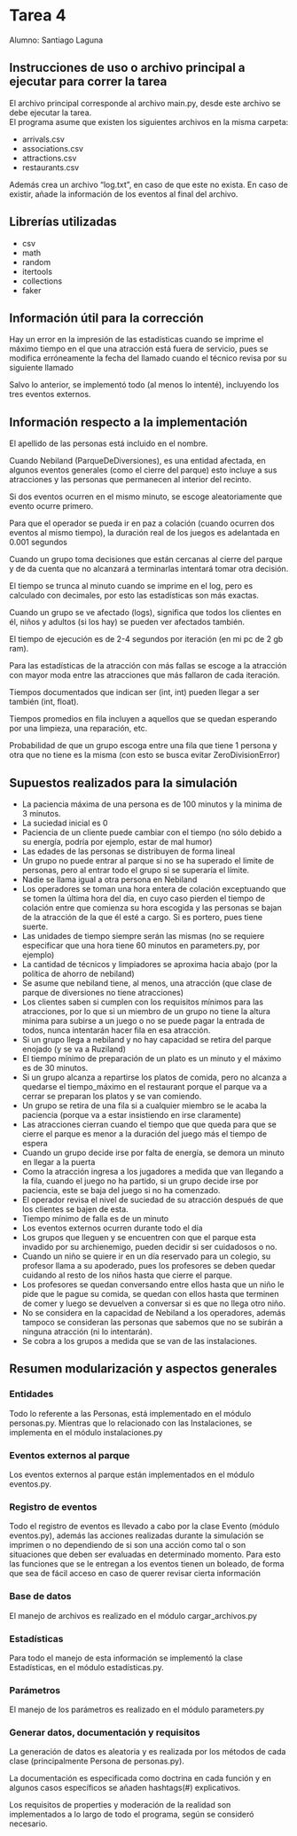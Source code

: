 # Tarea 4

Alumno: Santiago Laguna

## Instrucciones de uso o archivo principal a ejecutar para correr la tarea

El archivo principal corresponde al archivo main.py, desde este archivo se debe ejecutar la tarea.  
El programa asume que existen los siguientes archivos en la misma carpeta:

* arrivals.csv
* associations.csv
* attractions.csv
* restaurants.csv

Además crea un archivo “log.txt”, en caso de que este no exista. En caso de existir, añade la información de los eventos al final del archivo.

## Librerías utilizadas

* csv
* math
* random
* itertools
* collections
* faker

## Información útil para la corrección

Hay un error en la impresión de las estadísticas cuando se imprime el máximo tiempo en el que una atracción está fuera de servicio, pues se modifica erróneamente la fecha del llamado cuando el técnico revisa por su siguiente llamado

Salvo lo anterior, se implementó todo (al menos lo intenté), incluyendo los tres eventos externos.

## Información respecto a la implementación

El apellido de las personas está incluido en el nombre.

Cuando Nebiland (ParqueDeDiversiones), es una entidad afectada, en algunos eventos generales (como el cierre del parque) esto incluye a sus atracciones y las personas que permanecen al interior del recinto.

Si dos eventos ocurren en el mismo minuto, se escoge aleatoriamente que evento ocurre primero.

Para que el operador se pueda ir en paz a colación (cuando ocurren dos eventos al mismo tiempo), la duración real de los juegos es adelantada en 0.001 segundos

Cuando un grupo toma decisiones que están cercanas al cierre del parque y de da cuenta que no alcanzará a terminarlas intentará tomar otra decisión.

El tiempo se trunca al minuto cuando se imprime en el log, pero es calculado con decimales, por esto las estadísticas son más exactas.

Cuando un grupo se ve afectado (logs), significa que todos los clientes en él, niños y adultos (si los hay) se pueden ver afectados también.

El tiempo de ejecución es de 2-4 segundos por iteración (en mi pc de 2 gb ram).

Para las estadísticas de la atracción con más fallas se escoge a la atracción con mayor moda entre las atracciones que más fallaron de cada iteración.

Tiempos documentados que indican ser (int, int) pueden llegar a ser también (int, float).

Tiempos promedios en fila incluyen a aquellos que se quedan esperando por una limpieza, una reparación, etc.

Probabilidad de que un grupo escoga entre una fila que tiene 1 persona y otra que no tiene es la misma (con esto se busca evitar ZeroDivisionError)

## Supuestos realizados para la simulación

* La paciencia máxima de una persona es de 100 minutos y la minima de 3 minutos.
* La suciedad inicial es 0
* Paciencia de un cliente puede cambiar con el tiempo (no sólo debido a su energía, podría por ejemplo, estar de mal humor)
* Las edades de las personas se distribuyen de forma lineal
* Un grupo no puede entrar al parque si no se ha superado el limite de personas, pero al entrar todo el grupo si se superaría el límite. 
* Nadie se llama igual a otra persona en Nebiland
* Los operadores se toman una hora entera de colación exceptuando que se tomen la última hora del día, en cuyo caso pierden el tiempo de colación entre que comienza su hora escogida y las personas se bajan de la atracción de la que él esté a cargo. Si es portero, pues tiene suerte.
* Las unidades de tiempo siempre serán las mismas (no se requiere especificar que una hora tiene 60 minutos en parameters.py, por ejemplo)
* La cantidad de técnicos y limpiadores se aproxima hacia abajo (por la política de ahorro de nebiland)
* Se asume que nebiland tiene, al menos, una atracción (que clase de parque de diversiones no tiene atracciones)
* Los clientes saben si cumplen con los requisitos mínimos para las atracciones, por lo que si un miembro de un grupo no tiene la altura minima para subirse a un juego o no se puede pagar la entrada de todos, nunca intentarán hacer fila en esa atracción.
* Si un grupo llega a nebiland y no hay capacidad se retira del parque enojado (y se va a Ruziland)
* El tiempo mínimo de preparación de un plato es un minuto y el máximo es de 30 minutos.
* Si un grupo alcanza a repartirse los platos de comida, pero no alcanza a quedarse el tiempo_máximo en el restaurant porque el parque va a cerrar se preparan los platos y se van comiendo.
* Un grupo se retira de una fila si a cualquier miembro se le acaba la paciencia (porque va a estar insistiendo en irse claramente)
* Las atracciones cierran cuando el tiempo que que queda para que se cierre el parque es menor a la duración del juego más el tiempo de espera
* Cuando un grupo decide irse por falta de energía, se demora un minuto en llegar a la puerta
* Como la atracción ingresa a los jugadores a medida que van llegando a la fila, cuando el juego no ha partido, si un grupo decide irse por paciencia, este se baja del juego si no ha comenzado.
* El operador revisa el nivel de suciedad de su atracción después de que los clientes se bajen de esta.
* Tiempo mínimo de falla es de un minuto
* Los eventos externos ocurren durante todo el día
* Los grupos que lleguen y se encuentren con que el parque esta invadido por su archienemigo, pueden decidir si ser cuidadosos o no.
* Cuando un niño se quiere ir en un día reservado para un colegio,  su profesor llama a su apoderado, pues los profesores se deben quedar cuidando al resto de los niños hasta que cierre el parque.
* Los profesores se quedan conversando entre ellos hasta que un niño le pide que le pague su comida, se quedan con ellos hasta que terminen de comer y luego se devuelven a conversar si es que no llega otro niño.
* No se considera en la capacidad de Nebiland a los operadores, además tampoco se consideran las personas que sabemos que no se subirán a ninguna atracción (ni lo intentarán).
* Se cobra a los grupos a medida que se van de las instalaciones.

## Resumen modularización y aspectos generales

### Entidades

Todo lo referente a las Personas, está implementado en el módulo personas.py. Mientras que  lo relacionado con las Instalaciones, se implementa en el módulo instalaciones.py

### Eventos externos al parque

Los eventos externos al parque están implementados en el módulo eventos.py.

### Registro de eventos

Todo el registro de eventos es llevado a cabo por la clase Evento (módulo eventos.py), además las acciones realizadas durante la simulación se imprimen o no dependiendo de si son una acción como tal o son situaciones que deben ser evaluadas en determinado momento. Para esto las funciones que se le entregan a los eventos tienen un boleado, de forma que sea de fácil acceso en caso de querer revisar cierta información

### Base de datos

El manejo de archivos es realizado en el módulo cargar_archivos.py

### Estadísticas

Para todo el manejo de esta información se implementó la clase Estadísticas, en el módulo estadísticas.py.

### Parámetros

El manejo de los parámetros es realizado en el módulo parameters.py

### Generar datos, documentación y requisitos

La generación de datos es aleatoria y es realizada por los métodos de cada clase (principalmente Persona de personas.py). 

La documentación es especificada como doctrina en cada función y en algunos casos específicos se añaden hashtags(#) explicativos. 

Los requisitos de properties y moderación de la realidad son implementados a lo largo de todo el programa, según se consideró necesario.

